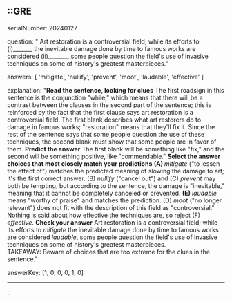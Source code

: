::GRE
---

serialNumber: 20240127

question: " Art restoration is a controversial field; while its efforts to (i)_______ the inevitable damage done by time to famous works are considered (ii)_______, some people question the field's use of invasive techniques on some of history's greatest masterpieces."

answers: [
  'mitigate',
  'nullify',
  'prevent',
  'moot',
  'laudable',
  'effective'
]

explanation: "<strong>Read the sentence, looking for clues</strong> The first roadsign in this sentence is the conjunction \"while,\" which means that there will be a contrast between the clauses in the second part of the sentence; this is reinforced by the fact that the first clause says art restoration is a controversial field. The first blank describes what art restorers do to damage in famous works; \"restoration\" means that they'll fix it. Since the rest of the sentence says that some people question the use of these techniques, the second blank must show that some people are in favor of them. <strong>Predict the answer</strong> The first blank will be something like \"fix,\" and the second will be something positive, like \"commendable.\" <strong>Select the answer choices that most closely match your predictions</strong> <strong>(A) </strong><i>mitigate</i> (\"to lessen the effect of\") matches the predicted meaning of slowing the damage to art; it's the first correct answer. (B) <i>nullify</i> (\"cancel out\") and (C) <i>prevent</i> may both be tempting, but according to the sentence, the damage is \"inevitable,\" meaning that it cannot be completely canceled or prevented. <strong>(E) </strong><i>laudable</i> means \"worthy of praise\" and matches the prediction. (D) <i>moot</i> (\"no longer relevant\") does not fit with the description of this field as \"controversial.\" Nothing is said about how effective the techniques are, so reject (F) <i>effective</i>. <strong>Check your answer</strong> Art restoration is a controversial field; while its efforts to <i>mitigate</i> the inevitable damage done by time to famous works are considered <i>laudable</i>, some people question the field's use of invasive techniques on some of history's greatest masterpieces.<br> TAKEAWAY: Beware of choices that are too extreme for the clues in the sentence."

answerKey: [1, 0, 0, 0, 1, 0]

---
::
